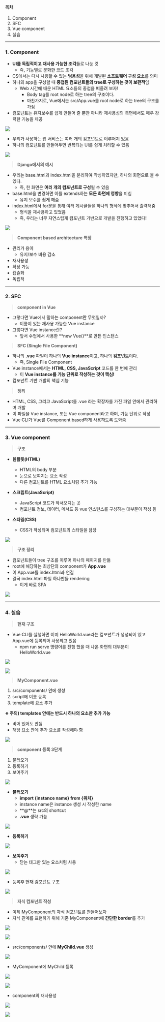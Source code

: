 
#### **목차**

1.  Component
2.  SFC
3.  Vue component
4.  실습

---

### **1. Component**

-   **UI를 독립적이고 재사용 가능한 조각**들로 나눈 것
    -   즉, 기능별로 분화한 코드 조각
-   CS에서는 다시 사용할 수 있는 **범용성**을 위해 개발된 **소프트웨어 구성 요소**를 의미
-   하나의 app을 구성할 때 **중첩된 컴포넌트들의 tree로 구성하는 것이 보편적**임
    -   Web 시간에 배운 HTML 요소들의 중첩을 떠올려 보자!
        -   Body tag를 root node로 하는 tree의 구조이다.
        -   마찬가지로, Vue에서는 src/App.vue를 root node로 하는 tree의 구조를 가짐
-   컴포넌트는 유지보수를 쉽게 만들어 줄 뿐만 아니라 재사용성의 측면에서도 매우 강력한 기능을 제공

![](https://k.kakaocdn.net/dn/cjuZVR/btrQe0RhI9Q/8ck2KwwLGg5HOAgYu6JeVK/img.png)

-   우리가 사용하는 웹 서비스는 여러 개의 컴포넌트로 이루어져 있음
-   하나의 컴포넌트를 만들어두면 반복되는 UI를 쉽게 처리할 수 있음

![](https://k.kakaocdn.net/dn/dq9EjD/btrQkWZ7Q96/iuBXi0julE08Nh1jiijOs0/img.png)

> **Django에서의 예시**

-   우리는 base.html과 index.html을 분리하여 작성하였지만, 하나의 화면으로 볼 수 있다.
    -   즉, 한 화면은 **여러 개의 컴포넌트로 구성**될 수 있음
-   base.html을 변경하면 이를 extends하는 **모든 화면에 영향**을 미침
    -   유지 보수를 쉽게 해줌
-   index.html에서 for문을 통해 여러 게시글들을 하나의 형식에 맞추어서 출력해줌
    -   형식을 재사용하고 있었음
    -   즉, 우리는 너무 자연스럽게 컴포넌트 기반으로 개발을 진행하고 있었다!

![](https://k.kakaocdn.net/dn/ymfCJ/btrQkYjlrWR/4y92AEsIh3gEs7wKwqPmJk/img.png)

> **Component based architecture 특징**

-   관리가 용이
    -   유지/보수 비용 감소
-   재사용성
-   확장 가능
-   캡슐화
-   독립적

---

### **2. SFC**

> **component in Vue**

-   그렇다면 Vue에서 말하는 component란 무엇일까?
    -   이름이 있는 재사용 가능한 Vue instance
-   그렇다면 Vue instance란?
    -   앞서 수업에서 사용한 **new Vue()**로 만든 인스턴스

> **SFC (Single File Component)**

-   하나의 **.vue** 파일이 하나의 **Vue instance**이고, 하나의 **컴포넌트**이다.
    -   즉, Single File Component
-   Vue instance에서는 **HTML, CSS, JavaScript** 코드를 한 번에 관리
    -   이 **Vue instance를 기능 단위로 작성하는 것이 핵심!**
-   컴포넌트 기반 개발의 핵심 기능

> **정리**

-   HTML, CSS, 그리고 JavaScript를 .vue 라는 확장자를 가진 파일 안에서 관리하며 개발
-   이 파일을 Vue instance, 또는 Vue component라고 하며, 기능 단위로 작성
-   Vue CLI가 Vue를 Component based하게 사용하도록 도와줌

---

### **3. Vue component**

> **구조**

-   **템플릿(HTML)**
    -   HTML의 body 부분
    -   눈으로 보여지는 요소 작성
    -   다른 컴포넌트를 HTML 요소처럼 추가 가능

-   **스크립트(JavaScript)**  
    -   JavaScript 코드가 작서오디는 곳
    -   컴포넌트 정보, 데이터, 메서드 등 vue 인스턴스를 구성하는 대부분이 작성 됨

-   **스타일(CSS)**  
    -   CSS가 작성되며 컴포넌트의 스타일을 담당

![](https://k.kakaocdn.net/dn/deh4lp/btrQkXShZty/fkzf7tisotOk3kJ6Qzxya0/img.png)

> **구조 정리**

-   컴포넌트들이 tree 구조를 이루어 하나의 페이지를 만듦
-   root에 해당하는 최상단의 component가 **App.vue**
-   이 App.vue를 index.html과 연결
-   결국 index.html 파일 하나만들 rendering
    -   이게 바로 SPA

![](https://k.kakaocdn.net/dn/cpgA7C/btrQgE7LMtW/izXjDaxLzEXVjdBekabkM1/img.png)

---

### **4. 실습**

> **현재 구조**

-   Vue CLI를 실행하면 이미 HelloWorld.vue라는 컴포넌트가 생성되어 있고 App.vue에 등록되어 사용되고 있음
    -   npm run serve 명령어를 진행 했을 때 나온 화면의 대부분이 HelloWorld.vue

![](https://k.kakaocdn.net/dn/bvqsXp/btrQjkVm6Tz/skQJhQDc5R0mqgDZBuFk1k/img.png)

![](https://k.kakaocdn.net/dn/qtK19/btrQkYX0MZz/8TAuRJhZ9kAQwkeIt9GgJK/img.png)

> **MyComponent.vue**

1.  src/components/ 안에 생성
2.  script에 이름 등록
3.  template에 요소 추가

**※ 주의) templates 안에는 반드시 하나의 요소만 추가 가능**

-   비어 있어도 안됨
-   해당 요소 안에 추가 요소를 작성해야 함

![](https://k.kakaocdn.net/dn/dk0Yvn/btrQkBPBR19/ehQNDR0pPKlaBKIuUd9rc1/img.png)

> **component 등록 3단계**

1.  불러오기
2.  등록하기
3.  보여주기

![](https://k.kakaocdn.net/dn/cievat/btrQf3z3GJb/DhJGzjzRDzlz75WbK9oCA1/img.png)

-   **불러오기**
    -   **import {instance name} from {위치}**
    -   instance name은 instance 생성 시 작성한 name
    -   **@**는 src의 shortcut
    -   **.vue** 생략 가능

![](https://k.kakaocdn.net/dn/dOJKAL/btrQgLlCVWp/aUcJwfVKORg2vMB2KZVrqk/img.png)

-   **등록하기**

![](https://k.kakaocdn.net/dn/zhWot/btrQgL643EJ/q9VLVxA81Y37VvvMuzVR7k/img.png)

-   **보여주기**  
    -   닫는 태그만 있는 요소처럼 사용

![](https://k.kakaocdn.net/dn/brmWJN/btrQf3z37bS/yy8DVAYIJDkneO40ffSlkk/img.png)

-   등록후 현재 컴포넌트 구조

![](https://k.kakaocdn.net/dn/zepNp/btrQkYqcmu3/j4OIryzr4dJmAhH7DuUNR0/img.png)

> **자식 컴포넌트 작성**

-   이제 MyComponent의 자식 컴포넌트를 만들어보자
-   자식 관계를 표현하기 위해 기존 MyComponent에 **간단한 border**를 추가

![](https://k.kakaocdn.net/dn/qCfTJ/btrQfLmc3Ub/dPKfOoZ9S0bfVcnhJaMPl0/img.png)

![](https://k.kakaocdn.net/dn/qfYpn/btrQjlmtvaJ/JuA1XYn5akP8TCJFUNtLRk/img.png)

-   src/components/ 안에 **MyChild.vue** 생성

![](https://k.kakaocdn.net/dn/chGk9D/btrQkYDJtKt/bpoR0KexW7gsurcroXbff1/img.png)

-   MyComponent에 MyChild 등록

![](https://k.kakaocdn.net/dn/b2lLEY/btrQf307dJi/3fJ2p2k2Dlz12Zvy3wThW1/img.png)

![](https://k.kakaocdn.net/dn/cR4zWx/btrQktqMJa7/nDc761cqIFquosTzS1SQi0/img.png)

-   component의 재사용성

![](https://k.kakaocdn.net/dn/cP3K9W/btrQigZ2kSU/LvOJhWP1ZXRwFOoSfK78y1/img.png)

![](https://k.kakaocdn.net/dn/kOFHJ/btrQh5xmsGP/4h1kpKtiKyFvKjD1vrHAJ1/img.png)